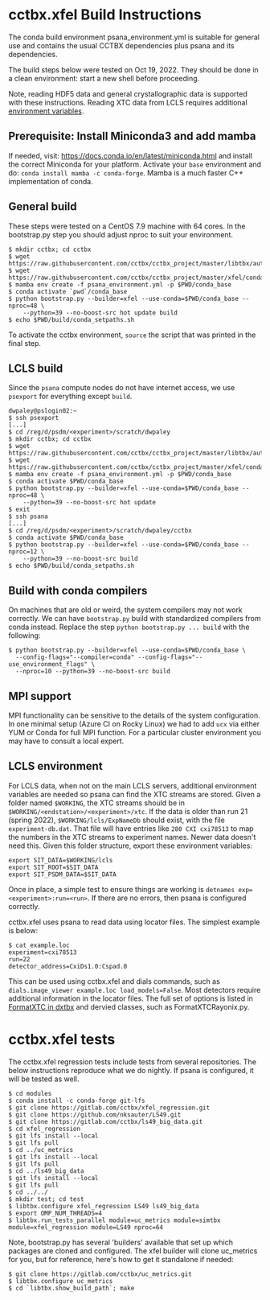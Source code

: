 # cctbx.xfel Build Instructions

The conda build environment psana_environment.yml is suitable
for general use and contains the usual CCTBX dependencies plus psana and its
dependencies.

The build steps below were tested on Oct 19, 2022. They should be done in a clean environment: start
a new shell before proceeding.

Note, reading HDF5 data and general crystallographic data is supported with these instructions. Reading XTC data from LCLS requires additional [environment variables](#LCLS-environment).

## Prerequisite: Install Miniconda3 and add mamba

If needed, visit: https://docs.conda.io/en/latest/miniconda.html and install the correct Miniconda
for your platform. Activate your `base` environment and do: `conda install mamba -c conda-forge`.
Mamba is a much faster C++ implementation of conda.

## General build

These steps were tested on a CentOS 7.9 machine with 64 cores. In the
bootstrap.py step you should adjust nproc to suit your environment.

```
$ mkdir cctbx; cd cctbx
$ wget https://raw.githubusercontent.com/cctbx/cctbx_project/master/libtbx/auto_build/bootstrap.py
$ wget https://raw.githubusercontent.com/cctbx/cctbx_project/master/xfel/conda_envs/psana_environment.yml
$ mamba env create -f psana_environment.yml -p $PWD/conda_base
$ conda activate `pwd`/conda_base
$ python bootstrap.py --builder=xfel --use-conda=$PWD/conda_base --nproc=48 \
    --python=39 --no-boost-src hot update build
$ echo $PWD/build/conda_setpaths.sh
```
To activate the cctbx environment, `source` the script that was printed in the final step.

## LCLS build

Since the `psana` compute nodes do not have internet access, we use `psexport` for everything except `build`.
```
dwpaley@pslogin02:~
$ ssh psexport
[...]
$ cd /reg/d/psdm/<experiment>/scratch/dwpaley
$ mkdir cctbx; cd cctbx
$ wget https://raw.githubusercontent.com/cctbx/cctbx_project/master/libtbx/auto_build/bootstrap.py
$ wget https://raw.githubusercontent.com/cctbx/cctbx_project/master/xfel/conda_envs/psana_environment.yml
$ mamba env create -f psana_environment.yml -p $PWD/conda_base
$ conda activate $PWD/conda_base
$ python bootstrap.py --builder=xfel --use-conda=$PWD/conda_base --nproc=48 \
    --python=39 --no-boost-src hot update
$ exit
$ ssh psana
[...]
$ cd /reg/d/psdm/<experiment>/scratch/dwpaley/cctbx
$ conda activate $PWD/conda_base
$ python bootstrap.py --builder=xfel --use-conda=$PWD/conda_base --nproc=12 \
    --python=39 --no-boost-src build
$ echo $PWD/build/conda_setpaths.sh
```

## Build with conda compilers

On machines that are old or weird, the system compilers may not work correctly. We can have `bootstrap.py` build
with standardized compilers from conda instead. Replace the step `python bootstrap.py ... build` with the following:
```
$ python bootstrap.py --builder=xfel --use-conda=$PWD/conda_base \
  --config-flags="--compiler=conda" --config-flags="--use_environment_flags" \
  --nproc=10 --python=39 --no-boost-src build
```

## MPI support

MPI functionality can be sensitive to the details of the system configuration. In one minimal setup (Azure CI on Rocky Linux)
we had to add `ucx` via either YUM or Conda for full MPI function. For a particular cluster environment you may have to consult
a local expert.

## LCLS environment

For LCLS data, when not on the main LCLS servers, additional environment variables are needed so psana can find the XTC streams are stored. Given a folder named `$WORKING`, the XTC streams should be in `$WORKING/<endstation>/<experiment>/xtc`. If the data is older than run 21 (spring 2022), `$WORKING/lcls/ExpNameDb` should exist, with the file `experiment-db.dat`. That file will have entries like `280 CXI cxi78513` to map the numbers in the XTC streams to experiment names. Newer data doesn't need this. Given this folder structure, export these environment variables:

```
export SIT_DATA=$WORKING/lcls
export SIT_ROOT=$SIT_DATA
export SIT_PSDM_DATA=$SIT_DATA
```

Once in place, a simple test to ensure things are working is `detnames exp=<experiment>:run=<run>`. If there are no errors, then psana is configured correctly.

cctbx.xfel uses psana to read data using locator files. The simplest example is below:

```
$ cat example.loc
experiment=cxi78513
run=22
detector_address=CxiDs1.0:Cspad.0
```

This can be used using cctbx.xfel and dials commands, such as `dials.image_viewer example.loc load_models=False`. Most detectors require additional information in the locator files. The full set of options is listed in [FormatXTC in dxtbx](https://github.com/cctbx/dxtbx/blob/main/src/dxtbx/format/FormatXTC.py) and dervied classes, such as FormatXTCRayonix.py.

# cctbx.xfel tests

The cctbx.xfel regression tests include tests from several repositories.  The below instructions reproduce what we do nightly. If psana is configured, it will be tested as well.

```
$ cd modules
$ conda install -c conda-forge git-lfs
$ git clone https://gitlab.com/cctbx/xfel_regression.git
$ git clone https://github.com/nksauter/LS49.git
$ git clone https://gitlab.com/cctbx/ls49_big_data.git
$ cd xfel_regression
$ git lfs install --local
$ git lfs pull
$ cd ../uc_metrics
$ git lfs install --local
$ git lfs pull
$ cd ../ls49_big_data
$ git lfs install --local
$ git lfs pull
$ cd ../../
$ mkdir test; cd test
$ libtbx.configure xfel_regression LS49 ls49_big_data
$ export OMP_NUM_THREADS=4
$ libtbx.run_tests_parallel module=uc_metrics module=simtbx module=xfel_regression module=LS49 nproc=64
```

Note, bootstrap.py has several 'builders' available that set up which packages are cloned and configured.  The xfel builder will clone uc_metrics for you, but for reference, here's how to get it standalone if needed:

```
$ git clone https://gitlab.com/cctbx/uc_metrics.git
$ libtbx.configure uc_metrics
$ cd `libtbx.show_build_path`; make
```

